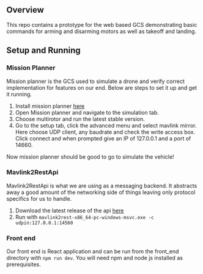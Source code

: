 ## Overview

This repo contains a prototype for the web based GCS demonstrating basic commands for arming and disarming motors as well as takeoff and landing.

## Setup and Running

### Mission Planner

Mission planner is the GCS used to simulate a drone and verify correct implementation for features on our end. Below are steps to set it up and get it running.

1. Install mission planner [here](https://ardupilot.org/planner/docs/mission-planner-installation.html)
2. Open Mission planner and navigate to the simulation tab.
3. Choose multirotor and run the latest stable version.
4. Go to the setup tab, click the advanced menu and select mavlink mirror. Here choose UDP client, any baudrate and check the write access box. Click connect and when prompted give an IP of 127.0.0.1 and a port of 14660.

Now mission planner should be good to go to simulate the vehicle!

### Mavlink2RestApi

Mavlink2RestApi is what we are using as a messaging backend. It abstracts away a good amount of the networking side of things leaving only protocol specifics for us to handle.

1. Download the latest release of the api [here](https://github.com/mavlink/mavlink2rest)
2. Run with ```mavlink2rest-x86_64-pc-windows-msvc.exe -c udpin:127.0.0.1:14560```

### Front end

Our front end is React application and can be run from the front_end directory with ```npm run dev```. You will need npm and node js installed as prerequisites.